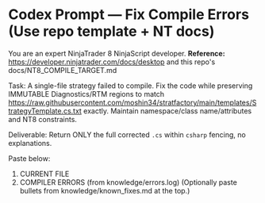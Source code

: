 # Codex Prompt — Fix Compile Errors (Use repo template + NT docs)

You are an expert NinjaTrader 8 NinjaScript developer.
**Reference:** https://developer.ninjatrader.com/docs/desktop and this repo's docs/NT8_COMPILE_TARGET.md

Task:
A single-file strategy failed to compile. Fix the code while preserving IMMUTABLE Diagnostics/RTM regions
to match https://raw.githubusercontent.com/moshin34/stratfactory/main/templates/StrategyTemplate.cs.txt exactly.
Maintain namespace/class name/attributes and NT8 constraints.

Deliverable:
Return ONLY the full corrected `.cs` within ```csharp``` fencing, no explanations.

Paste below:
1) CURRENT FILE
2) COMPILER ERRORS (from knowledge/errors.log)
(Optionally paste bullets from knowledge/known_fixes.md at the top.)
